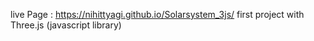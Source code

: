 live Page : https://nihittyagi.github.io/Solarsystem_3js/
first project with Three.js (javascript library)
